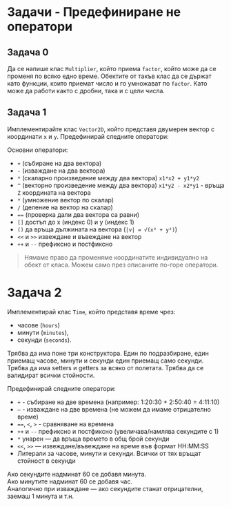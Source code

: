 # Задачи - Предефиниране не оператори

## Задача 0
Да се напише клас `Multiplier`, който приема `factor`, който може да се променя по всяко едно време. Обектите от такъв клас да се държат като функции, които приемат число и го умножават по `factor`. Като може да работи както с дробни, така и с цели числа. 

## Задача 1
Имплементирайте клас `Vector2D`, който представя двумерен вектор с координати `x` и `y`.
Предефинирай следните оператори:

Основни оператори:
- `+` (събиране на два вектора)
- `-` (изваждане на два вектора)
- `*` (скаларно произведение между два вектора) `x1*x2 + y1*y2`
- `^` (векторно произведение между два вектора) `x1*y2 - x2*y1` - връща `Z` координата на вектора
- `*` (умножение вектор по скалар)
- `/` (деление на вектор на скалар)
- `==` (проверка дали два вектора са равни)
- `[]` достъп до x (индекс 0) и y (индекс 1)
- `()` да връща дължината на вектора (`|v| = √(x² + y²)`)
- `<<` и `>>` извеждане и въвеждане на вектор
- `++` и `--` префиксно и постфиксно

> Нямаме право да променяме координатите индивидуално на обект от класа. Можем само през описаните по-горе оператори.

# Задача 2
Имплементирай клас `Time`, който представя време чрез:
- часове (`hours`)
- минути (`minutes`),
- секунди (`seconds`).

Трябва да има поне три конструктора. Един по подразбиране, един приемащ часове, минути и секунди един приемащ само секунди.
Трябва да има setters и getters за всяко от полетата. Трябва да се валидират всички стойности.

Предефинирай следните оператори:
- `+` - събиране на две времена (например: 1:20:30 + 2:50:40 = 4:11:10)
- `—` - изваждане на две времена (не можем да имаме отрицателно време)
- `==`, `<`, `>` - сравняване на времена
- `++` и `--` префиксно и постфиксно (увеличава/намлява секундите с 1)
- `*` унарен — да връща времето в общ брой секунди
- `<<`, `>>` — извеждане/въвеждане на време във формат HH:MM:SS
- Литерали за часове, минути и секунди. Всички от тях връщат стойност в секунди


Ако секундите надминат 60 се добавя минута.  
Ако минутите надминат 60 се добавя час.  
Аналогично при изваждане — ако секундите станат отрицателни, заемаш 1 минута и т.н.

